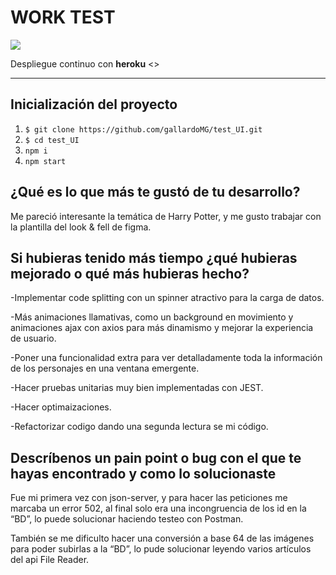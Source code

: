# WORK TEST

![](https://ibb.co/Q701FhS)

Despliegue continuo con **heroku** <>

---

## Inicialización del proyecto

1. `$ git clone https://github.com/gallardoMG/test_UI.git`
2. `$ cd test_UI`
3. `npm i`
4. `npm start`

## ¿Qué es lo que más te gustó de tu desarrollo?

Me pareció interesante la temática de Harry Potter, y me gusto trabajar con la plantilla del look & fell de figma.

## Si hubieras tenido más tiempo ¿qué hubieras mejorado o qué más hubieras hecho?

-Implementar code splitting con un spinner atractivo para la carga de datos.

-Más animaciones llamativas, como un background en movimiento y animaciones ajax con axios para más dinamismo y mejorar la experiencia de usuario.

-Poner una funcionalidad extra para ver detalladamente toda la información de los personajes en una ventana emergente.

-Hacer pruebas unitarias muy bien implementadas con JEST.

-Hacer optimaizaciones.

-Refactorizar codigo dando una segunda lectura se mi código.

## Descríbenos un pain point o bug con el que te hayas encontrado y como lo solucionaste

Fue mi primera vez con json-server, y para hacer las peticiones me marcaba un error 502, al final solo era una incongruencia de los id en la “BD”, lo puede solucionar haciendo testeo con Postman.

También se me dificulto hacer una conversión a base 64 de las imágenes para poder subirlas a la “BD”, lo pude solucionar leyendo varios artículos del api File Reader.
